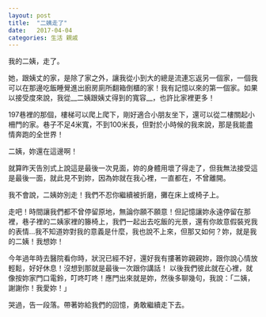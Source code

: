 ```yaml
---
layout: post
title:  "二姨走了"
date:   2017-04-04
categories: 生活 親戚
---
```


我的二姨，走了。

她，跟姨丈的家，是除了家之外，讓我從小到大的總是流連忘返另一個家，一個我可以在那邊吃飯睡覺進出廚房廁所翻箱倒櫃的家！我有記憶以來的第一個家。如果以接受度來說，我從__二姨跟姨丈得到的寬容__，也許比家裡更多！

197巷裡的那個，樓梯可以爬上爬下，剛好適合小朋友坐下，還可以從二樓關起小柵門的家。巷子不足4米寬，不到100米長，但對於小時候的我來說，那是我能盡情奔跑的全世界！

二姨，妳還在這邊啊！

就算昨天告別式上說這是最後一次見面，妳的身體用壞了得走了，但我無法接受這是最後一面，就此見不到妳，因為妳就在我心裡，一直都在，不曾離開。

我不會說，二姨妳別走！我們不忍你繼續被折磨，攤在床上或椅子上。

走吧！時間讓我們都不曾停留原地，無論你願不願意！但記憶讓妳永遠停留在那裡，巷子裡的二姨家裡的籐椅上，我們一起出去吃飯的光景，還有你故意假裝兇我的表情...我不知道妳對我的意義是什麼，我也說不上來，但那又如何？妳，就是我的二姨！我想妳！

今年過年時去醫院看你時，狀況已經不好，還好我有摟著妳親親妳，跟你說心情放輕鬆，好好休息！沒想到那就是最後一次跟你講話！
以後我們彼此就在心裡，就像按妳家門口電鈴，叮咚叮咚！應門出來就是妳，然後多聊幾句，我說：「二姨，謝謝你！我愛妳！」

哭過，告一段落。帶著妳給我們的回憶，勇敢繼續走下去。
